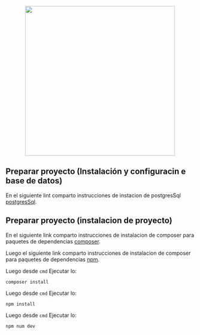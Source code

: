 <p align="center"><a href="https://laravel.com" target="_blank"><img src="https://raw.githubusercontent.com/laravel/art/master/logo-lockup/5%20SVG/2%20CMYK/1%20Full%20Color/laravel-logolockup-cmyk-red.svg" width="400"></a></p>

## Preparar proyecto (Instalación y configuracin e base de datos)

En el siguiente lint comparto instrucciones de instacion de postgresSql [postgresSql](https://www.sqlshack.com/how-to-install-postgresql-on-windows/).


## Preparar proyecto (instalacion de proyecto)

En el siguiente link comparto instrucciones de instalacion de composer para paquetes de dependencias [composer](https://styde.net/instalacion-de-composer-y-laravel-en-windows/#:~:text=Para%20instalar%20Composer%20en%20Windows,y%20haz%20click%20en%20Next.).


Luego el siguiente link comparto instrucciones de instalacion de composer para paquetes de dependencias [npm](https://www.cursosgis.com/como-instalar-node-js-y-npm-en-4-pasos/).


Luego desde `cmd` Ejecutar lo:

````
composer install
````

Luego desde `cmd` Ejecutar lo:

````
npm install
````

Luego desde `cmd` Ejecutar lo:

````
npm num dev
````
